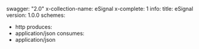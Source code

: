 swagger: "2.0"
x-collection-name: eSignal
x-complete: 1
info:
  title: eSignal
  version: 1.0.0
schemes:
- http
produces:
- application/json
consumes:
- application/json